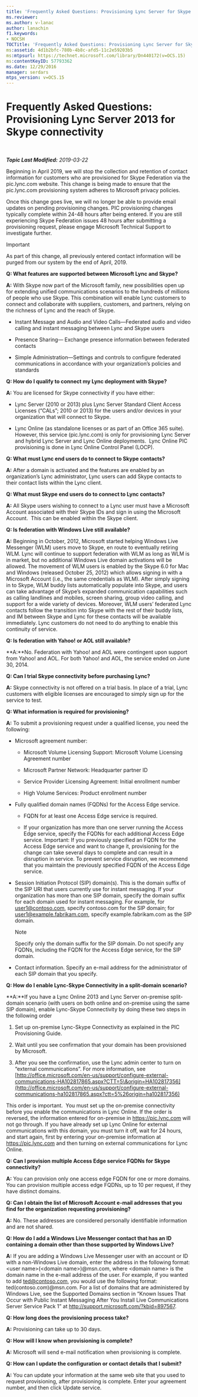 ```yaml
---
title: 'Frequently Asked Questions: Provisioning Lync Server for Skype connectivity'
ms.reviewer: 
ms.author: v-lanac
author: lanachin
f1.keywords:
- NOCSH
TOCTitle: 'Frequently Asked Questions: Provisioning Lync Server for Skype connectivity'
ms:assetid: 4d1b2bfc-780b-4b8c-afd5-11c2e59203b5
ms:mtpsurl: https://technet.microsoft.com/library/Dn440172(v=OCS.15)
ms:contentKeyID: 57793362
ms.date: 12/29/2016
manager: serdars
mtps_version: v=OCS.15
---
```


<div data-xmlns="http://www.w3.org/1999/xhtml">

<div class="topic" data-xmlns="http://www.w3.org/1999/xhtml" data-msxsl="urn:schemas-microsoft-com:xslt" data-cs="http://msdn.microsoft.com/">

<div data-asp="http://msdn2.microsoft.com/asp">

# Frequently Asked Questions: Provisioning Lync Server 2013 for Skype connectivity

</div>

<div id="mainSection">

<div id="mainBody">

<span> </span>

_**Topic Last Modified:** 2019-03-22_

Beginning in April 2019, we will stop the collection and retention of contact information for customers who are provisioned for Skype Federation via the pic.lync.com website. This change is being made to ensure that the pic.lync.com provisioning system adheres to Microsoft privacy policies. 
 
Once this change goes live, we will no longer be able to provide email updates on pending provisioning changes. PIC provisioning changes typically complete within 24-48 hours after being entered. If you are still experiencing Skype Federation issues 48 hours after submitting a provisioning request, please engage Microsoft Technical Support to investigate further.

> [!IMPORTANT]
> As part of this change, all previously entered contact information will be purged from our system by the end of April, 2019.


**Q: What features are supported between Microsoft Lync and Skype?**

**A:** With Skype now part of the Microsoft family, new possibilities open up for extending unified communications scenarios to the hundreds of millions of people who use Skype. This combination will enable Lync customers to connect and collaborate with suppliers, customers, and partners, relying on the richness of Lync and the reach of Skype.

  - Instant Message and Audio and Video Calls—Federated audio and video calling and instant messaging between Lync and Skype users

  - Presence Sharing— Exchange presence information between federated contacts

  - Simple Administration—Settings and controls to configure federated communications in accordance with your organization’s policies and standards

**Q: How do I qualify to connect my Lync deployment with Skype?**

**A:** You are licensed for Skype connectivity if you have either:

  - Lync Server (2010 or 2013) plus Lync Server Standard Client Access Licenses (“CALs”; 2010 or 2013) for the users and/or devices in your organization that will connect to Skype. 

  - Lync Online (as standalone licenses or as part of an Office 365 suite).  However, this service (pic.lync.com) is only for provisioning Lync Server and hybrid Lync Server and Lync Online deployments.  Lync Online PIC provisioning is done in Lync Online Control Panel (LOCP).

**Q: What must Lync end users do to connect to Skype contacts?**

**A:** After a domain is activated and the features are enabled by an organization’s Lync administrator, Lync users can add Skype contacts to their contact lists within the Lync client.

**Q: What must Skype end users do to connect to Lync contacts?**

**A:** All Skype users wishing to connect to a Lync user must have a Microsoft Account associated with their Skype IDs and sign in using the Microsoft Account.  This can be enabled within the Skype client.

**Q: Is federation with Windows Live still available?**

**A:** Beginning in October, 2012, Microsoft started helping Windows Live Messenger (WLM) users move to Skype, en route to eventually retiring WLM. Lync will continue to support federation with WLM as long as WLM is in market, but no additional Windows Live domain activations will be allowed. The movement of WLM users is enabled by the Skype 6.0 for Mac and Windows (released October 25, 2012) which allows signing in with a Microsoft Account (i.e., the same credentials as WLM). After simply signing in to Skype, WLM buddy lists automatically populate into Skype, and users can take advantage of Skype’s expanded communication capabilities such as calling landlines and mobiles, screen sharing, group video calling, and support for a wide variety of devices. Moreover, WLM users’ federated Lync contacts follow the transition into Skype with the rest of their buddy lists, and IM between Skype and Lync for these contacts will be available immediately. Lync customers do not need to do anything to enable this continuity of service.

**Q: Is federation with Yahoo\! or AOL still available?**

**A:**No. Federation with Yahoo\! and AOL were contingent upon support from Yahoo\! and AOL. For both Yahoo\! and AOL, the service ended on June 30, 2014. 

**Q: Can I trial Skype connectivity before purchasing Lync?**

**A:** Skype connectivity is not offered on a trial basis. In place of a trial, Lync customers with eligible licenses are encouraged to simply sign up for the service to test.

**Q: What information is required for provisioning?**

**A:** To submit a provisioning request under a qualified license, you need the following:

  - Microsoft agreement number:
    
      - Microsoft Volume Licensing Support: Microsoft Volume Licensing Agreement number
    
      - Microsoft Partner Network: Headquarter partner ID
    
      - Service Provider Licensing Agreement: Initial enrollment number
    
      - High Volume Services: Product enrollment number

  - Fully qualified domain names (FQDNs) for the Access Edge service.
    
      - FQDN for at least one Access Edge service is required.
    
      - If your organization has more than one server running the Access Edge service, specify the FQDNs for each additional Access Edge service. Important: If you previously specified an FQDN for the Access Edge service and want to change it, provisioning for the change can take several days to complete and can result in a disruption in service. To prevent service disruption, we recommend that you maintain the previously specified FQDN of the Access Edge service.

  - Session Initiation Protocol (SIP) domain(s). This is the domain suffix of the SIP URI that users currently use for instant messaging. If your organization has more than one SIP domain, specify the domain suffix for each domain used for instant messaging. For example, for user1@contoso.com, specify contoso.com for the SIP domain; for user1@example.fabrikam.com, specify example.fabrikam.com as the SIP domain.
    
    <div>
    

    > [!NOTE]
    > Specify only the domain suffix for the SIP domain. Do not specify any FQDNs, including the FQDN for the Access Edge service, for the SIP domain.

    
    </div>

  - Contact information. Specify an e-mail address for the administrator of each SIP domain that you specify.

**Q: How do I enable Lync-Skype Connectivity in a split-domain scenario?**

**A:**If you have a Lync Online 2013 and Lync Server on-premise split-domain scenario (with users on both online and on-premise using the same SIP domain), enable Lync-Skype Connectivity by doing these two steps in the following order

1.  Set up on-premise Lync-Skype Connectivity as explained in the PIC Provisioning Guide.

2.  Wait until you see confirmation that your domain has been provisioned by Microsoft.

3.  After you see the confirmation, use the Lync admin center to turn on “external communications”. For more information, see [http://office.microsoft.com/en-us/support/configure-external-communications-HA102817865.aspx?CTT=5\&origin=HA102817356](http://office.microsoft.com/en-us/support/configure-external-communications-ha102817865.aspx?ctt=5%26origin=ha102817356)

This order is important.  You must set up the on-premise connectivity before you enable the communications in Lync Online. If the order is reversed, the information entered for on-premise in <https://pic.lync.com> will not go through. If you have already set up Lync Online for external communications with this domain, you must turn it off, wait for 24 hours, and start again, first by entering your on-premise information at <https://pic.lync.com> and then turning on external communications for Lync Online.

**Q: Can I provision multiple Access Edge service FQDNs for Skype connectivity?**

**A:** You can provision only one access edge FQDN for one or more domains. You can provision multiple access edge FQDNs, up to 10 per request, if they have distinct domains.

**Q: Can I obtain the list of Microsoft Account e-mail addresses that you find for the organization requesting provisioning?**

**A:** No. These addresses are considered personally identifiable information and are not shared.

**Q: How do I add a Windows Live Messenger contact that has an ID containing a domain other than those supported by Windows Live?**

**A:** If you are adding a Windows Live Messenger user with an account or ID with a non-Windows Live domain, enter the address in the following format: \<user name\>(\<domain name\>)@msn.com, where \<domain name\> is the domain name in the e-mail address of the user. For example, if you wanted to add ted@contoso.com, you would use the following format: ted(contoso.com)@msn.com. For a list of domains that are administered by Windows Live, see the Supported Domains section in “Known Issues That Occur with Public Instant Messaging After You Install Live Communications Server Service Pack 1” at http://support.microsoft.com/?kbid=897567.

**Q: How long does the provisioning process take?**

**A:** Provisioning can take up to 30 days.

**Q: How will I know when provisioning is complete?**

**A:** Microsoft will send e-mail notification when provisioning is complete.

**Q: How can I update the configuration or contact details that I submit?**

**A:** You can update your information at the same web site that you used to request provisioning, after provisioning is complete. Enter your agreement number, and then click Update service.

</div>

<span> </span>

</div>

</div>

</div>

